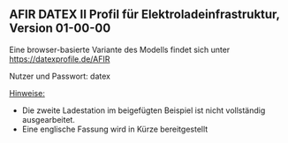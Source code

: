 ## AFIR DATEX II Profil für Elektroladeinfrastruktur, Version 01-00-00

Eine browser-basierte Variante des Modells findet sich unter
https://datexprofile.de/AFIR

Nutzer und Passwort: datex

<ins>Hinweise:</ins>

* Die zweite Ladestation im beigefügten Beispiel ist nicht vollständig ausgearbeitet.
* Eine englische Fassung wird in Kürze bereitgestellt
